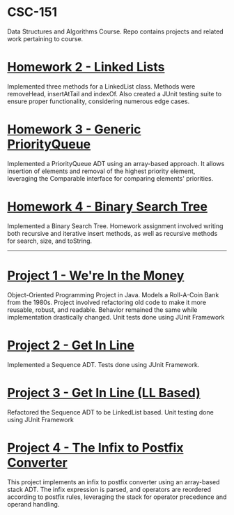 # CSC-151
Data Structures and Algorithms Course. Repo contains projects and related work pertaining to course. 

# [Homework 2 - Linked Lists](https://github.com/NeilD-18/CSC-151/tree/main/Homework%202)
Implemented three methods for a LinkedList class. Methods were removeHead, insertAtTail and indexOf. Also created a JUnit testing suite to ensure proper functionality, considering numerous edge cases. 

# [Homework 3 - Generic PriorityQueue](https://github.com/NeilD-18/CSC-151/tree/main/Homework%203)
Implemented a PriorityQueue ADT using an array-based approach. It allows insertion of elements and removal of the highest priority element, leveraging the Comparable interface for comparing elements' priorities. 

# [Homework 4 - Binary Search Tree](https://github.com/NeilD-18/CSC-151/tree/main/Homework%204)
Implemented a Binary Search Tree. Homework assignment involved writing both recursive and iterative insert methods, as well as recursive methods for search, size, and toString. 
________________________________________________________________________________________________________________________________________________________________________________________________________________________________________________

# [Project 1 - We're In the Money](https://github.com/NeilD-18/CSC-151/tree/main/Project%201%20-%20We%20Are%20in%20The%20Money)
Object-Oriented Programming Project in Java. Models a Roll-A-Coin Bank from the 1980s. Project involved refactoring old code to make it more reusable, robust, and readable. Behavior remained the same while implementation drastically changed. Unit tests done using JUnit Framework

# [Project 2 - Get In Line](https://github.com/NeilD-18/CSC-151/tree/main/Project%202%20-%20Get%20in%20Line)
Implemented a Sequence ADT. Tests done using JUnit Framework. 

# [Project 3 - Get In Line (LL Based)](https://github.com/NeilD-18/CSC-151/tree/main/Project%203%20-%20Get%20in%20Line%20(LL%20Based))
Refactored the Sequence ADT to be LinkedList based. Unit testing done using JUnit Framework

# [Project 4 - The Infix to Postfix Converter](https://github.com/NeilD-18/CSC-151/tree/main/Project%204%20-%20The%20Infix%20to%20Postfix%20Converter/src)
This project implements an infix to postfix converter using an array-based stack ADT. The infix expression is parsed, and operators are reordered according to postfix rules, leveraging the stack for operator precedence and operand handling. 




